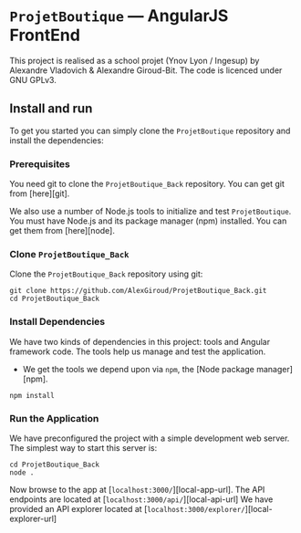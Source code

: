 # `ProjetBoutique` — AngularJS FrontEnd 

This project is realised as a school projet (Ynov Lyon / Ingesup) by Alexandre Vladovich & Alexandre Giroud-Bit.
The code is licenced under GNU GPLv3.

## Install and run

To get you started you can simply clone the `ProjetBoutique` repository and install the dependencies:

### Prerequisites

You need git to clone the `ProjetBoutique_Back` repository. You can get git from [here][git].

We also use a number of Node.js tools to initialize and test `ProjetBoutique`. You must have Node.js
and its package manager (npm) installed. You can get them from [here][node].

### Clone `ProjetBoutique_Back`

Clone the `ProjetBoutique_Back` repository using git:

```
git clone https://github.com/AlexGiroud/ProjetBoutique_Back.git
cd ProjetBoutique_Back
```

### Install Dependencies

We have two kinds of dependencies in this project: tools and Angular framework code. The tools help
us manage and test the application.

* We get the tools we depend upon via `npm`, the [Node package manager][npm].



```
npm install
```

### Run the Application

We have preconfigured the project with a simple development web server. The simplest way to start
this server is:

```
cd ProjetBoutique_Back
node .
```

Now browse to the app at [`localhost:3000/`][local-app-url].
The API endpoints are located at [`localhost:3000/api/`][local-api-url]
We have provided an API explorer located at [`localhost:3000/explorer/`][local-explorer-url]
